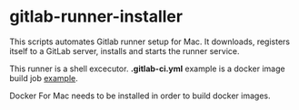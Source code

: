 # gitlab-runner-installer

This scripts automates Gitlab runner setup for Mac. It downloads, registers itself to a GitLab server, installs and starts
the runner service. 

This runner is a shell excecutor. __.gitlab-ci.yml__ example is a docker image build job [example](https://github.com/xueshanf/docker-nodeapp.git).

Docker For Mac needs to be installed in order to build docker images.
